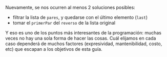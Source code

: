 Nuevamente, se nos ocurren al menos 2 soluciones posibles:

* filtrar la lista de `pares`, y quedarse con el último elemento (`last`)
* tomar el `primerPar` del `reverso` de la lista original

Y eso es uno de los puntos más interesantes de la programación: muchas veces no hay una sola forma de hacer las cosas. Cuál elijamos en cada caso dependerá de muchos factores (expresividad, mantenibilidad, costo, etc) que escapan a los objetivos de esta guía.
